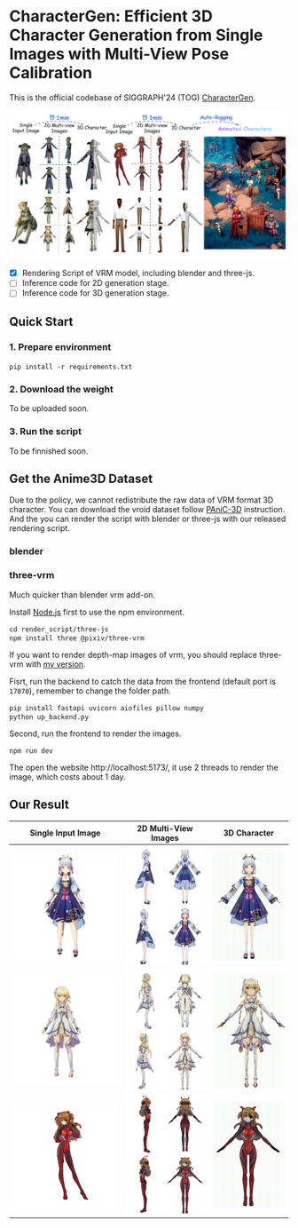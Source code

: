# CharacterGen: Efficient 3D Character Generation from Single Images with Multi-View Pose Calibration

This is the official codebase of SIGGRAPH'24 (TOG) [CharacterGen](https://charactergen.github.io/).

![teaser](./materials/teaser.png)

- [x] Rendering Script of VRM model, including blender and three-js.
- [ ] Inference code for 2D generation stage.
- [ ] Inference code for 3D generation stage.

## Quick Start

### 1. Prepare environment

`pip install -r requirements.txt`


### 2. Download the weight

To be uploaded soon.

### 3. Run the script

To be finnished soon.

## Get the Anime3D Dataset

Due to the policy, we cannot redistribute the raw data of VRM format 3D character.
You can download the vroid dataset follow [PAniC-3D](https://github.com/ShuhongChen/panic3d-anime-reconstruction) instruction.
And the you can render the script with blender or three-js with our released rendering script.

### blender

### three-vrm

Much quicker than blender vrm add-on.

Install [Node.js](https://nodejs.org/) first to use the npm environment.

```
cd render_script/three-js
npm install three @pixiv/three-vrm
```

If you want to render depth-map images of vrm, you should replace three-vrm with [my version](/home/zjp/CharacterGen/render_script/three-js/src/three-vrm.js).

Fisrt, run the backend to catch the data from the frontend (default port is `17070`), remember to change the folder path.

```
pip install fastapi uvicorn aiofiles pillow numpy
python up_backend.py
```

Second, run the frontend to render the images.

```
npm run dev
```

The open the website http://localhost:5173/, it use 2 threads to render the image, which costs about 1 day.

## Our Result

| Single Input Image | 2D Multi-View Images | 3D Character |
|-------|-------|-------|
| ![](./materials/input/1.png) | ![](./materials/ours_multiview/1.png) | <img alt="threestudio" src="./materials/videos/1.gif" width="100%"> |
| ![](./materials/input/2.png) | ![](./materials/ours_multiview/2.png) | <img alt="threestudio" src="./materials/videos/2.gif" width="100%"> |
| ![](./materials/input/3.png) | ![](./materials/ours_multiview/3.png) | <img alt="threestudio" src="./materials/videos/3.gif" width="100%"> |